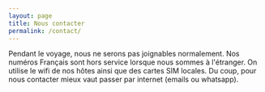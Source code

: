 ```yaml
---
layout: page
title: Nous contacter
permalink: /contact/
---
```


Pendant le voyage, nous ne serons pas joignables normalement.
Nos numéros Français sont hors service lorsque nous sommes à l'étranger.
On utilise le wifi de nos hôtes ainsi que des cartes SIM locales.
Du coup, pour nous contacter mieux vaut passer par internet (emails ou whatsapp).
